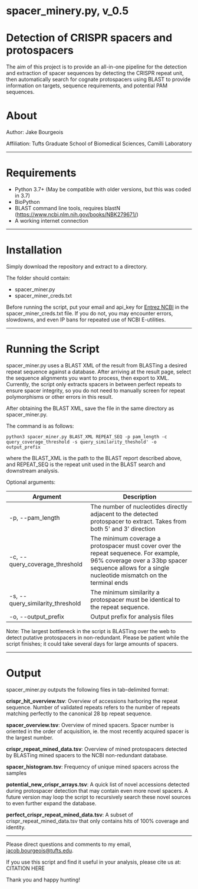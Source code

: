 # spacer_minery.py, v_0.5 
# Detection of CRISPR spacers and protospacers

The aim of this project is to provide an all-in-one pipeline for the detection and extraction of spacer sequences by detecting the CRISPR repeat unit, then automatically search for cognate protospacers using BLAST to provide information on targets, sequence requirements, and potential PAM sequences.

# About

Author: Jake Bourgeois

Affiliation: Tufts Graduate School of Biomedical Sciences, Camilli Laboratory

---------------------------------

# Requirements

- Python 3.7+ (May be compatible with older versions, but this was coded in 3.7)
- BioPython
- BLAST command line tools, requires blastN (https://www.ncbi.nlm.nih.gov/books/NBK279671/)
- A working internet connection

---------------------------------

# Installation

Simply download the repository and extract to a directory.

The folder should contain:
- spacer_miner.py
- spacer_miner_creds.txt

Before running the script, put your email and api_key for [Entrez NCBI](https://ncbiinsights.ncbi.nlm.nih.gov/2017/11/02/new-api-keys-for-the-e-utilities/) in the spacer_miner_creds.txt file. If you do not, you may encounter errors, slowdowns, and even IP bans for repeated use of NCBI E-utilities.

---------------------------------

# Running the Script

spacer_miner.py uses a BLAST XML of the result from BLASTing a desired repeat sequence against a database. After arriving at the result page, select the sequence alignments you want to process, then export to XML. Currently, the script only extracts spacers in between perfect repeats to ensure spacer integrity, so you do not need to manually screen for repeat polymorphisms or other errors in this result.

After obtaining the BLAST XML, save the file in the same directory as spacer_miner.py.

The command is as follows:

`python3 spacer_miner.py BLAST_XML REPEAT_SEQ -p pam_length -c query_coverage_threshold -s query_similarity_theshold' -o output_prefix`

where the BLAST_XML is the path to the BLAST report described above, and REPEAT_SEQ is the repeat unit used in the BLAST search and downstream analysis.

Optional arguments:

| Argument | Description |
| --- | --- |
| -p, --pam_length | The number of nucleotides directly adjacent to the detected protospacer to extract. Takes from both 5' and 3' direction |
| -c, --query_coverage_threshold | The minimum coverage a protospacer must cover over the repeat sequenece. For example, 96% coverage over a 33bp spacer sequence allows for a single nucleotide mismatch on the terminal ends |
| -s, --query_similarity_threshold | The minimum similarity a protospacer must be identical to the repeat sequence. |
| -o, --output_prefix | Output prefix for analysis files |


Note: The largest bottleneck in the script is BLASTing over the web to detect putative protospacers in non-redundant. Please be patient while the script finishes; it could take several days for large amounts of spacers.

---------------------------------

# Output

spacer_miner.py outputs the following files in tab-delimited format:

**crispr_hit_overview.tsv**: Overview of accessions harboring the repeat sequence. Number of validated repeats refers to the number of repeats matching perfectly to the canonical 28 bp repeat sequence.

**spacer_overview.tsv**: Overview of mined spacers. Spacer number is oriented in the order of acquisition, ie. the most recently acquired spacer is the largest number.

**crispr_repeat_mined_data.tsv**: Overview of mined protospacers detected by BLASTing mined spacers to the NCBI non-redundant database.

**spacer_histogram.tsv**: Frequency of unique mined spacers across the samples

**potential_new_crispr_arrays.tsv**: A quick list of novel accessions detected during protospacer detection that may contain even more novel spacers. A future version may loop the script to recursively search these novel sources to even further expand the database.

**perfect_crispr_repeat_mined_data.tsv**: A subset of crispr_repeat_mined_data.tsv that only contains hits of 100% coverage and identity.

---------------------------------

Please direct questions and comments to my email, jacob.bourgeois@tufts.edu.

If you use this script and find it useful in your analysis, please cite us at: CITATION HERE

Thank you and happy hunting!

